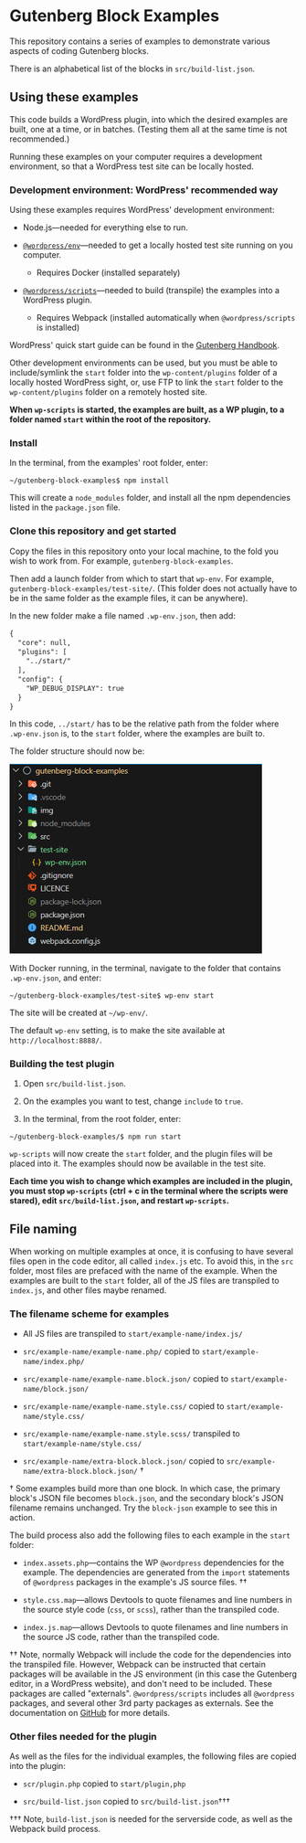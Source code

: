 # Gutenberg Block Examples

This repository contains a series of examples to demonstrate various aspects of coding Gutenberg blocks.

There is an alphabetical list of the blocks in `src/build-list.json`.

## Using these examples

This code builds a WordPress plugin, into which the desired examples are built, one at a time, or in batches. (Testing them all at the same time is not recommended.)

Running these examples on your computer requires a development environment, so that a WordPress test site can be locally hosted.

### Development environment: WordPress' recommended way

Using these examples requires WordPress' development environment:

- Node.js&mdash;needed for everything else to run.

- [`@wordpress/env`](https://developer.wordpress.org/block-editor/reference-guides/packages/packages-env/)&mdash;needed to get a locally hosted test site running on you computer.

  - Requires Docker (installed separately)

- [`@wordpress/scripts`](https://developer.wordpress.org/block-editor/reference-guides/packages/packages-scripts/)&mdash;needed to build (transpile) the examples into a WordPress plugin.

  - Requires Webpack (installed automatically when `@wordpress/scripts` is installed)

WordPress' quick start guide can be found in the [Gutenberg Handbook](https://developer.wordpress.org/block-editor/getting-started/devenv/#quick-start).

Other development environments can be used, but you must be able to include/symlink the `start` folder into the `wp-content/plugins` folder of a locally hosted WordPress sight, or, use FTP to link the `start` folder to the `wp-content/plugins` folder on a remotely hosted site.

**When `wp-scripts` is started, the examples are built, as a WP plugin, to a folder named `start` within the root of the repository.**

### Install

In the terminal, from the examples' root folder, enter:

```
~/gutenberg-block-examples$ npm install
```

This will create a `node_modules` folder, and install all the npm dependencies listed in the `package.json` file.

### Clone this repository and get started

Copy the files in this repository onto your local machine, to the fold you wish to work from. For example, `gutenberg-block-examples`.

Then add a launch folder from which to start that `wp-env`. For example, `gutenberg-block-examples/test-site/`. (This folder does not actually have to be in the same folder as the example files, it can be anywhere).

In the new folder make a file named `.wp-env.json`, then add:

```
{
  "core": null,
  "plugins": [
    "../start/"
  ],
  "config": {
    "WP_DEBUG_DISPLAY": true
  }
}
```

In this code, `../start/` has to be the relative path from the folder where `.wp-env.json` is, to the `start` folder, where the examples are built to.

The folder structure should now be:

![Alt text](img/root_folder-structure.png)

With Docker running, in the terminal, navigate to the folder that contains `.wp-env.json`, and enter:

```
~/gutenberg-block-examples/test-site$ wp-env start
```

The site will be created at `~/wp-env/`.

The default `wp-env` setting, is to make the site available at `http://localhost:8888/`.

### Building the test plugin

1. Open `src/build-list.json`.

2. On the examples you want to test, change `include` to `true`.

3. In the terminal, from the root folder, enter:

```
~/gutenberg-block-examples/$ npm run start
```

`wp-scripts` will now create the `start` folder, and the plugin files will be placed into it. The examples should now be available in the test site.

**Each time you wish to change which examples are included in the plugin, you must stop `wp-scripts` (ctrl + c in the terminal where the scripts were stared), edit `src/build-list.json`, and restart `wp-scripts`.**

## File naming

When working on multiple examples at once, it is confusing to have several files open in the code editor, all called `index.js` etc. To avoid this, in the `src` folder, most files are prefaced with the name of the example. When the examples are built to the `start` folder, all of the JS files are transpiled to `index.js`, and other files maybe renamed.

### The filename scheme for examples

- All JS files are transpiled to `start/example-name/index.js/`

- `src/example-name/example-name.php/` copied to `start/example-name/index.php/`

- `src/example-name/example-name.block.json/` copied to `start/example-name/block.json/`

- `src/example-name/example-name.style.css/` copied to `start/example-name/style.css/`

- `src/example-name/example-name.style.scss/` transpiled to `start/example-name/style.css/`

- `src/example-name/extra-block.block.json/` copied to `src/example-name/extra-block.block.json/` &dagger;

&dagger; Some examples build more than one block. In which case, the primary block's JSON file becomes `block.json`, and the secondary block's JSON filename remains unchanged. Try the `block-json` example to see this in action.

The build process also add the following files to each example in the `start` folder:

- `index.assets.php`&mdash;contains the WP `@wordpress` dependencies for the example. The dependencies are generated from the `import` statements of `@wordpress` packages in the example's JS source files. &dagger;&dagger;

- `style.css.map`&mdash;allows Devtools to quote filenames and line numbers in the source style code (`css`, or `scss`), rather than the transpiled code.

- `index.js.map`&mdash;allows Devtools to quote filenames and line numbers in the source JS code, rather than the transpiled code.

&dagger;&dagger; Note, normally Webpack will include the code for the dependencies into the transpiled file. However, Webpack can be instructed that certain packages will be available in the JS environment (in this case the Gutenberg editor, in a WordPress website), and don't need to be included. These packages are called "externals". `@wordpress/scripts` includes all `@wordpress` packages, and several other 3rd party packages as externals. See the documentation on [GitHub](https://github.com/WordPress/gutenberg/blob/trunk/packages/dependency-extraction-webpack-plugin/README.md#webpack) for more details.

### Other files needed for the plugin

As well as the files for the individual examples, the following files are copied into the plugin:

- `scr/plugin.php` copied to `start/plugin,php`

- `src/build-list.json` copied to `src/build-list.json`&dagger;&dagger;&dagger;

&dagger;&dagger;&dagger; Note, `build-list.json` is needed for the serverside code, as well as the Webpack build process.
